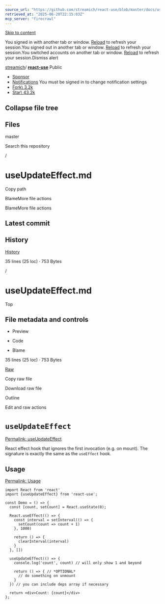 ```yaml
---
source_url: "https://github.com/streamich/react-use/blob/master/docs/useUpdateEffect.md"
retrieved_at: "2025-06-20T22:15:03Z"
mcp_server: "firecrawl"
---
```

[Skip to content](https://github.com/streamich/react-use/blob/master/docs/useUpdateEffect.md#start-of-content)

You signed in with another tab or window. [Reload](https://github.com/streamich/react-use/blob/master/docs/useUpdateEffect.md) to refresh your session.You signed out in another tab or window. [Reload](https://github.com/streamich/react-use/blob/master/docs/useUpdateEffect.md) to refresh your session.You switched accounts on another tab or window. [Reload](https://github.com/streamich/react-use/blob/master/docs/useUpdateEffect.md) to refresh your session.Dismiss alert

[streamich](https://github.com/streamich)/ **[react-use](https://github.com/streamich/react-use)** Public

- [Sponsor](https://github.com/sponsors/streamich)
- [Notifications](https://github.com/login?return_to=%2Fstreamich%2Freact-use) You must be signed in to change notification settings
- [Fork\\
3.2k](https://github.com/login?return_to=%2Fstreamich%2Freact-use)
- [Star\\
43.2k](https://github.com/login?return_to=%2Fstreamich%2Freact-use)


## Collapse file tree

## Files

master

Search this repository

/

# useUpdateEffect.md

Copy path

BlameMore file actions

BlameMore file actions

## Latest commit

## History

[History](https://github.com/streamich/react-use/commits/master/docs/useUpdateEffect.md)

35 lines (25 loc) · 753 Bytes

/

# useUpdateEffect.md

Top

## File metadata and controls

- Preview

- Code

- Blame


35 lines (25 loc) · 753 Bytes

[Raw](https://github.com/streamich/react-use/raw/refs/heads/master/docs/useUpdateEffect.md)

Copy raw file

Download raw file

Outline

Edit and raw actions

# `useUpdateEffect`

[Permalink: useUpdateEffect](https://github.com/streamich/react-use/blob/master/docs/useUpdateEffect.md#useupdateeffect)

React effect hook that ignores the first invocation (e.g. on mount). The signature is exactly the same as the `useEffect` hook.

## Usage

[Permalink: Usage](https://github.com/streamich/react-use/blob/master/docs/useUpdateEffect.md#usage)

```
import React from 'react'
import {useUpdateEffect} from 'react-use';

const Demo = () => {
  const [count, setCount] = React.useState(0);

  React.useEffect(() => {
    const interval = setInterval(() => {
      setCount(count => count + 1)
    }, 1000)

    return () => {
      clearInterval(interval)
    }
  }, [])

  useUpdateEffect(() => {
    console.log('count', count) // will only show 1 and beyond

    return () => { // *OPTIONAL*
      // do something on unmount
    }
  }) // you can include deps array if necessary

  return <div>Count: {count}</div>
};